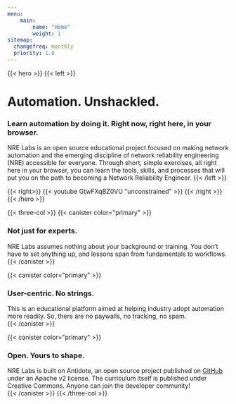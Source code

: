 ```yaml
---
menu: 
    main:
        name: "Home"
        weight: 1
sitemap:
  changefreq: monthly
  priority: 1.0
---
```


{{< hero >}}
{{< left >}}
# Automation. Unshackled.

### Learn automation by doing it. Right now, right here, in your browser.

NRE Labs is an open source educational project focused on making network automation and the emerging discipline of network reliability engineering (NRE) accessible for everyone. Through short, simple exercises, all right here in your browser, you can learn the tools, skills, and processes that will put you on the path to becoming a Network Reliability Engineer.
{{< /left >}}

{{< right>}}
{{< youtube GtwFXqBZ0VU "unconstrained" >}}
{{< /right >}}
{{< /hero >}}

<!-- {{< advisor >}} -->

{{< three-col >}}
{{< canister color="primary" >}}   
### Not just for experts.
NRE Labs assumes nothing about your background or training. You don’t have to set anything up, and lessons span from fundamentals to workflows.
{{< /canister >}}

{{< canister color="primary" >}}
### User-centric. No strings.
This is an educational platform aimed at helping industry adopt automation more readily. So, there are no paywalls, no tracking, no spam.   
{{< /canister >}}

{{< canister color="primary" >}}
### Open. Yours to shape.
NRE Labs is built on Antidote, an open source project published on [GitHub](https://github.com/nre-learning) under an Apache v2 license. The curriculum itself is published under Creative Commons. Anyone can join the developer community!   
{{< /canister >}}
{{< /three-col >}}

<script>
  // redirect to admin interface after netlify identity login
  if (window.netlifyIdentity) {
    window.netlifyIdentity.on("init", user => {
      if (!user) {
        window.netlifyIdentity.on("login", () => {
          document.location.href = "/admin/";
        });
      }
    });
  }
</script>
